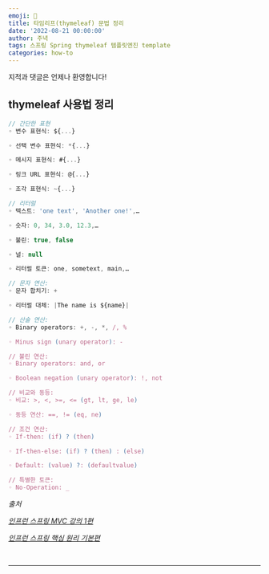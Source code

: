 ```yaml
---
emoji: 🔮
title: 타임리프(thymeleaf) 문법 정리
date: '2022-08-21 00:00:00'
author: 주녁
tags: 스프링 Spring thymeleaf 템플릿엔진 template
categories: how-to
---
```


지적과 댓글은 언제나 환영합니다!

## thymeleaf 사용법 정리

```javascript
// 간단한 표현
◦ 변수 표현식: ${...}

◦ 선택 변수 표현식: *{...}

◦ 메시지 표현식: #{...}

◦ 링크 URL 표현식: @{...}

◦ 조각 표현식: ~{...}

// 리터럴
◦ 텍스트: 'one text', 'Another one!',…

◦ 숫자: 0, 34, 3.0, 12.3,…

◦ 불린: true, false

◦ 널: null

◦ 리터럴 토큰: one, sometext, main,…

// 문자 연산:
◦ 문자 합치기: +

◦ 리터럴 대체: |The name is ${name}|

// 산술 연산:
◦ Binary operators: +, -, *, /, %

◦ Minus sign (unary operator): -

// 불린 연산:
◦ Binary operators: and, or

◦ Boolean negation (unary operator): !, not

// 비교와 동등:
◦ 비교: >, <, >=, <= (gt, lt, ge, le)

◦ 동등 연산: ==, != (eq, ne)

// 조건 연산:
◦ If-then: (if) ? (then)

◦ If-then-else: (if) ? (then) : (else)

◦ Default: (value) ?: (defaultvalue)

// 특별한 토큰:
◦ No-Operation: _

```

_출처_

_[인프런 스프링 MVC 강의 1편](https://www.inflearn.com/course/%EC%8A%A4%ED%94%84%EB%A7%81-mvc-1#)_

_[인프런 스프링 핵심 원리 기본편](https://www.inflearn.com/course/%EC%8A%A4%ED%94%84%EB%A7%81-%ED%95%B5%EC%8B%AC-%EC%9B%90%EB%A6%AC-%EA%B8%B0%EB%B3%B8%ED%8E%B8/)_

<br/>

---

```toc

```
